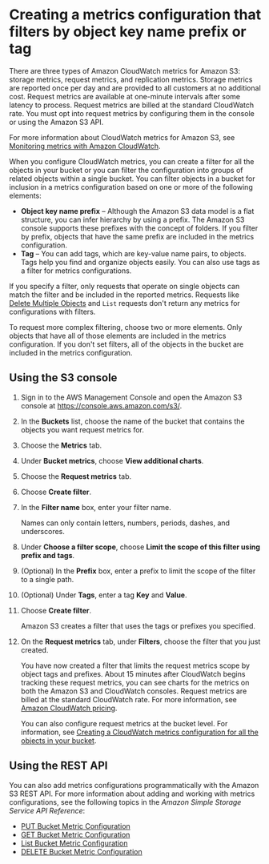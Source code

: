 # Creating a metrics configuration that filters by object key name prefix or tag<a name="metrics-configurations-filter"></a>

There are three types of Amazon CloudWatch metrics for Amazon S3: storage metrics, request metrics, and replication metrics\. Storage metrics are reported once per day and are provided to all customers at no additional cost\. Request metrics are available at one\-minute intervals after some latency to process\. Request metrics are billed at the standard CloudWatch rate\. You must opt into request metrics by configuring them in the console or using the Amazon S3 API\.

For more information about CloudWatch metrics for Amazon S3, see [Monitoring metrics with Amazon CloudWatch](cloudwatch-monitoring.md)\. 

When you configure CloudWatch metrics, you can create a filter for all the objects in your bucket or you can filter the configuration into groups of related objects within a single bucket\. You can filter objects in a bucket for inclusion in a metrics configuration based on one or more of the following elements:
+ **Object key name prefix** – Although the Amazon S3 data model is a flat structure, you can infer hierarchy by using a prefix\. The Amazon S3 console supports these prefixes with the concept of folders\. If you filter by prefix, objects that have the same prefix are included in the metrics configuration\.
+ **Tag** – You can add tags, which are key\-value name pairs, to objects\. Tags help you find and organize objects easily\. You can also use tags as a filter for metrics configurations\.

If you specify a filter, only requests that operate on single objects can match the filter and be included in the reported metrics\. Requests like [Delete Multiple Objects](https://docs.aws.amazon.com/AmazonS3/latest/API/multiobjectdeleteapi.html) and `List` requests don't return any metrics for configurations with filters\.

To request more complex filtering, choose two or more elements\. Only objects that have all of those elements are included in the metrics configuration\. If you don't set filters, all of the objects in the bucket are included in the metrics configuration\.

## Using the S3 console<a name="configure-metrics-filter"></a>

1. Sign in to the AWS Management Console and open the Amazon S3 console at [https://console\.aws\.amazon\.com/s3/](https://console.aws.amazon.com/s3/)\.

1. In the **Buckets** list, choose the name of the bucket that contains the objects you want request metrics for\.

1. Choose the **Metrics** tab\.

1. Under **Bucket metrics**, choose **View additional charts**\.

1. Choose the **Request metrics** tab\.

1. Choose **Create filter**\.

1. In the **Filter name** box, enter your filter name\. 

   Names can only contain letters, numbers, periods, dashes, and underscores\.

1. Under **Choose a filter scope**, choose **Limit the scope of this filter using prefix and tags**\.

1. \(Optional\) In the **Prefix** box, enter a prefix to limit the scope of the filter to a single path\.

1. \(Optional\) Under **Tags**, enter a tag **Key** and **Value**\.

1. Choose **Create filter**\.

   Amazon S3 creates a filter that uses the tags or prefixes you specified\.

1. On the **Request metrics** tab, under **Filters**, choose the filter that you just created\.

   You have now created a filter that limits the request metrics scope by object tags and prefixes\. About 15 minutes after CloudWatch begins tracking these request metrics, you can see charts for the metrics on both the Amazon S3 and CloudWatch consoles\. Request metrics are billed at the standard CloudWatch rate\. For more information, see [Amazon CloudWatch pricing](http://aws.amazon.com/cloudwatch/pricing/)\. 

   You can also configure request metrics at the bucket level\. For information, see [Creating a CloudWatch metrics configuration for all the objects in your bucket](configure-request-metrics-bucket.md)\.

## Using the REST API<a name="configure-cw-filter-rest"></a>

You can also add metrics configurations programmatically with the Amazon S3 REST API\. For more information about adding and working with metrics configurations, see the following topics in the *Amazon Simple Storage Service API Reference*:
+ [PUT Bucket Metric Configuration](https://docs.aws.amazon.com/AmazonS3/latest/API/RESTBucketPUTMetricConfiguration.html)
+ [GET Bucket Metric Configuration](https://docs.aws.amazon.com/AmazonS3/latest/API/RESTBucketGETMetricConfiguration.html)
+ [List Bucket Metric Configuration](https://docs.aws.amazon.com/AmazonS3/latest/API/RESTListBucketMetricsConfiguration.html)
+ [DELETE Bucket Metric Configuration](https://docs.aws.amazon.com/AmazonS3/latest/API/RESTDeleteBucketMetricsConfiguration.html)